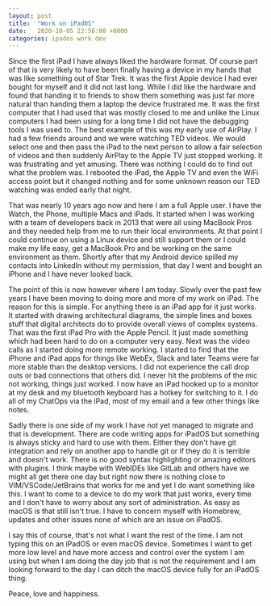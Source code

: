 ```yaml
---
layout: post
title:  "Work on iPadOS"
date:   2020-10-05 22:56:00 +0000
categories: ipados work dev 
---
```

Since the first iPad I have always liked the hardware format. Of course part of that is very likely to have been finally 
having a device in my hands that was like something out of Star Trek. It was the first Apple device I had ever bought for 
myself and it did not last long. While I did like the hardware and found that handing it to friends to show them 
something was just far more natural than handing them a laptop the device frustrated me. It was the first computer that
I had used that was mostly closed to me and unlike the Linux computers I had been using for a long time I did not have
the debugging tools I was used to. The best example of this was my early use of AirPlay. I had a few friends around and
we were watching TED videos. We would select one and then pass the iPad to the next person to allow a fair selection of
videos and then suddenly AirPlay to the Apple TV just stopped working. It was frustrating and yet amusing. There was
nothing I could do to find out what the problem was. I rebooted the iPad, the Apple TV and even the WiFi access point but
it changed nothing and for some unknown reason our TED watching was ended early that night. 

That was nearly 10 years ago now and here I am a full Apple user. I have the Watch, the Phone, multiple Macs and iPads.
It started when I was working with a team of developers back in 2013 that were all using MacBook Pros and they needed help
from me to run their local environments. At that point I could continue on using a Linux device and still support them or
I could make my life easy, get a MacBook Pro and be working on the same environment as them. Shortly after that my Android
device spilled my contacts into LinkedIn without my permission, that day I went and bought an iPhone and I have never looked
back.

The point of this is now however where I am today. Slowly over the past few years I have been moving to doing more and more
of my work on iPad. The reason for this is simple. For anything there is an iPad app for it just works. It started with 
drawing architectural diagrams, the simple lines and boxes stuff that digital architects do to provide overall views of 
complex systems. That was the first iPad Pro with the Apple Pencil. It just made something which had been hard to do on a 
computer very easy. Next was the video calls as I started doing more remote working. I started to find that the iPhone and 
iPad apps for things like WebEx, Slack and later Teams were far more stable than the desktop versions. I did not experience
the call drop outs or bad connections that others did. I never hit the problems of the mic not working, things just worked.
I now have an iPad hooked up to a monitor at my desk and my bluetooth keyboard has a hotkey for switching to it. I do all
of my ChatOps via the iPad, most of my email and a few other things like notes.

Sadly there is one side of my work I have not yet managed to migrate and that is development. There are code writing apps
for iPadOS but something is always sticky and hard to use with them. Either they don't have git integration and rely on another
app to handle git or if they do it is terrible and doesn't work. There is no good syntax highlighting or amazing editors 
with plugins. I think maybe with WebIDEs like GitLab and others have we might all get there one day but right now there is 
nothing close to VIM/VSCode/JetBrains that works for me and yet I do want something like this. I want to come to a device 
to do my work that just works, every time and I don't have to worry about any sort of administration. As easy as macOS is
that still isn't true. I have to concern myself with Homebrew, updates and other issues none of which are an issue on iPadOS.

I say this of course, that's not what I want the rest of the time. I am not typing this on an iPadOS or even macOS device.
Sometimes I want to get more low level and have more access and control over the system I am using but when I am doing the 
day job that is not the requirement and I am looking forward to the day I can ditch the macOS device fully for an iPadOS 
thing.

Peace, love and happiness.

